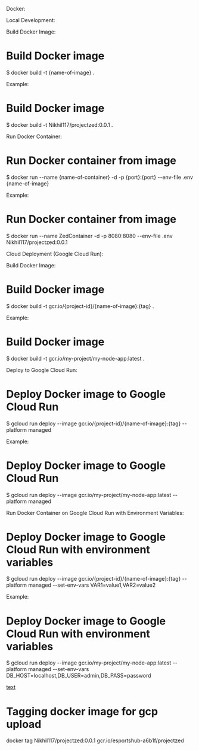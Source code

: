 Docker:

Local Development:

Build Docker Image:

# Build Docker image
$ docker build -t {name-of-image} .

Example:
# Build Docker image
$ docker build -t Nikhil117/projectzed:0.0.1 .

Run Docker Container:

# Run Docker container from image
$ docker run --name {name-of-container} -d -p {port}:{port} --env-file .env {name-of-image}

Example:
# Run Docker container from image
$ docker run --name ZedContainer -d -p 8080:8080 --env-file .env Nikhil117/projectzed:0.0.1


Cloud Deployment (Google Cloud Run):

Build Docker Image:

# Build Docker image
$ docker build -t gcr.io/{project-id}/{name-of-image}:{tag} .

Example:
# Build Docker image
$ docker build -t gcr.io/my-project/my-node-app:latest .


Deploy to Google Cloud Run:

# Deploy Docker image to Google Cloud Run
$ gcloud run deploy --image gcr.io/{project-id}/{name-of-image}:{tag} --platform managed

Example:

# Deploy Docker image to Google Cloud Run
$ gcloud run deploy --image gcr.io/my-project/my-node-app:latest --platform managed


Run Docker Container on Google Cloud Run with Environment Variables:

# Deploy Docker image to Google Cloud Run with environment variables
$ gcloud run deploy --image gcr.io/{project-id}/{name-of-image}:{tag} --platform managed --set-env-vars VAR1=value1,VAR2=value2

Example:

# Deploy Docker image to Google Cloud Run with environment variables
$ gcloud run deploy --image gcr.io/my-project/my-node-app:latest --platform managed --set-env-vars DB_HOST=localhost,DB_USER=admin,DB_PASS=password







[text](https://fonts.google.com/icons)

# Tagging docker image for gcp upload
docker tag Nikhil117/projectzed:0.0.1 gcr.io/esportshub-a6b1f/projectzed 